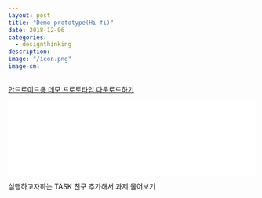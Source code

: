 ```yaml
---
layout: post
title: "Demo prototype(Hi-fi)"
date: 2018-12-06
categories:
  - designthinking
description:
image: "/icon.png"
image-sm:
---
```


<a href="/demo.apk">안드로이드용 데모 프로토타입 다운로드하기</a>
<div class="container">
<embed src="/demoprotovideo.mp4" width = "100%">
<p> 실행하고자하는 TASK 친구 추가해서 과제 물어보기 </p>
